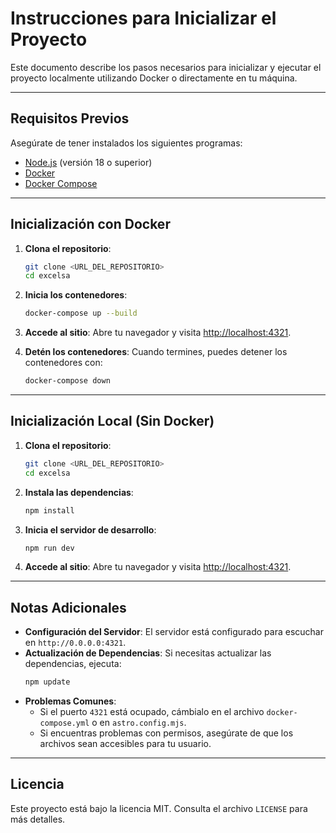 # Instrucciones para Inicializar el Proyecto

Este documento describe los pasos necesarios para inicializar y ejecutar el proyecto localmente utilizando Docker o directamente en tu máquina.

---

## Requisitos Previos

Asegúrate de tener instalados los siguientes programas:

- [Node.js](https://nodejs.org/) (versión 18 o superior)
- [Docker](https://www.docker.com/)
- [Docker Compose](https://docs.docker.com/compose/)

---

## Inicialización con Docker

1. **Clona el repositorio**:
   ```bash
   git clone <URL_DEL_REPOSITORIO>
   cd excelsa
   ```

2. **Inicia los contenedores**:
   ```bash
   docker-compose up --build
   ```

3. **Accede al sitio**:
   Abre tu navegador y visita [http://localhost:4321](http://localhost:4321).

4. **Detén los contenedores**:
   Cuando termines, puedes detener los contenedores con:
   ```bash
   docker-compose down
   ```

---

## Inicialización Local (Sin Docker)

1. **Clona el repositorio**:
   ```bash
   git clone <URL_DEL_REPOSITORIO>
   cd excelsa
   ```

2. **Instala las dependencias**:
   ```bash
   npm install
   ```

3. **Inicia el servidor de desarrollo**:
   ```bash
   npm run dev
   ```

4. **Accede al sitio**:
   Abre tu navegador y visita [http://localhost:4321](http://localhost:4321).

---

## Notas Adicionales

- **Configuración del Servidor**: El servidor está configurado para escuchar en `http://0.0.0.0:4321`.
- **Actualización de Dependencias**: Si necesitas actualizar las dependencias, ejecuta:
  ```bash
  npm update
  ```
- **Problemas Comunes**:
  - Si el puerto `4321` está ocupado, cámbialo en el archivo `docker-compose.yml` o en `astro.config.mjs`.
  - Si encuentras problemas con permisos, asegúrate de que los archivos sean accesibles para tu usuario.

---

## Licencia

Este proyecto está bajo la licencia MIT. Consulta el archivo `LICENSE` para más detalles.
